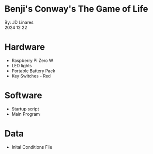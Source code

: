 # Benji's Conway's The Game of Life
By: JD Linares  
2024 12 22

# Hardware
- Raspberry Pi Zero W 
- LED lights
- Portable Battery Pack
- Key Switches - Red

# Software
- Startup script
- Main Program

# Data
- Inital Conditions File

